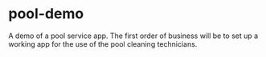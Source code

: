 # pool-demo
A demo of a pool service app. The first order of business will be to set up a working app for the use of the pool cleaning technicians.
